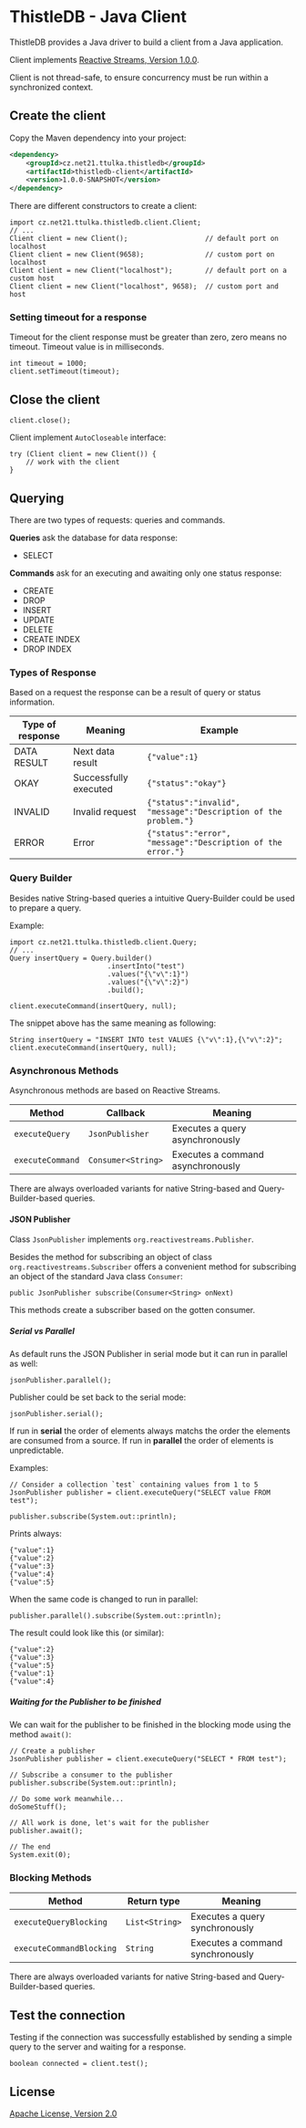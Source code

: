 # ThistleDB - Java Client 

ThistleDB provides a Java driver to build a client from a Java application.

Client implements [Reactive Streams, Version 1.0.0](http://www.reactive-streams.org).

Client is not thread-safe, to ensure concurrency must be run within a synchronized context.

## Create the client 

Copy the Maven dependency into your project:
```xml
<dependency>
    <groupId>cz.net21.ttulka.thistledb</groupId>
    <artifactId>thistledb-client</artifactId>
    <version>1.0.0-SNAPSHOT</version>
</dependency>
```
There are different constructors to create a client:
```
import cz.net21.ttulka.thistledb.client.Client;
// ...
Client client = new Client();                   // default port on localhost 
Client client = new Client(9658);               // custom port on localhost
Client client = new Client("localhost");        // default port on a custom host
Client client = new Client("localhost", 9658);  // custom port and host
```

### Setting timeout for a response
Timeout for the client response must be greater than zero, zero means no timeout.
Timeout value is in milliseconds.
```
int timeout = 1000;
client.setTimeout(timeout);
```

## Close the client 
```
client.close();
```
Client implement `AutoCloseable` interface:
```
try (Client client = new Client()) {
    // work with the client
}
```

## Querying
There are two types of requests: queries and commands.

**Queries** ask the database for data response:
- SELECT

**Commands** ask for an executing and awaiting only one status response:
- CREATE
- DROP
- INSERT
- UPDATE
- DELETE
- CREATE INDEX
- DROP INDEX

### Types of Response
Based on a request the response can be a result of query or status information.

| Type of response | Meaning               | Example                                                         |
| ---------------- | --------------------- | --------------------------------------------------------------- |
| DATA RESULT      | Next data result      | `{"value":1}`                                                   |
| OKAY             | Successfully executed | `{"status":"okay"}`                                             |
| INVALID          | Invalid request       | `{"status":"invalid", "message":"Description of the problem."}` |
| ERROR            | Error                 | `{"status":"error", "message":"Description of the error."}`     |

### Query Builder
Besides native String-based queries a intuitive Query-Builder could be used to prepare a query.

Example:
```
import cz.net21.ttulka.thistledb.client.Query;
// ...
Query insertQuery = Query.builder()
                        .insertInto("test")
                        .values("{\"v\":1}")
                        .values("{\"v\":2}")
                        .build();
                        
client.executeCommand(insertQuery, null);
```
The snippet above has the same meaning as following:
```
String insertQuery = "INSERT INTO test VALUES {\"v\":1},{\"v\":2}";
client.executeCommand(insertQuery, null);
```

### Asynchronous Methods
Asynchronous methods are based on Reactive Streams.

| Method           | Callback           | Meaning                           |
| ---------------- | ------------------ | --------------------------------- |
| `executeQuery`   | `JsonPublisher`    | Executes a query asynchronously   |
| `executeCommand` | `Consumer<String>` | Executes a command asynchronously |

There are always overloaded variants for native String-based and Query-Builder-based queries.

#### JSON Publisher
Class `JsonPublisher` implements `org.reactivestreams.Publisher`. 

Besides the method for subscribing an object of class `org.reactivestreams.Subscriber` offers a convenient method for subscribing an object of the standard Java class `Consumer`:
```
public JsonPublisher subscribe(Consumer<String> onNext)
```
This methods create a subscriber based on the gotten consumer.

##### Serial vs Parallel
As default runs the JSON Publisher in serial mode but it can run in parallel as well:
```
jsonPublisher.parallel();
```
Publisher could be set back to the serial mode:
```
jsonPublisher.serial();
```

If run in **serial** the order of elements always matchs the order the elements are consumed from a source.
If run in **parallel** the order of elements is unpredictable.

Examples:
```
// Consider a collection `test` containing values from 1 to 5
JsonPublisher publisher = client.executeQuery("SELECT value FROM test");

publisher.subscribe(System.out::println);
```
Prints always:
```
{"value":1}
{"value":2}
{"value":3}
{"value":4}
{"value":5}
```
When the same code is changed to run in parallel:
```
publisher.parallel().subscribe(System.out::println);
```
The result could look like this (or similar):
```
{"value":2}
{"value":3}
{"value":5}
{"value":1}
{"value":4}
```

##### Waiting for the Publisher to be finished
We can wait for the publisher to be finished in the blocking mode using the method `await()`:
```
// Create a publisher
JsonPublisher publisher = client.executeQuery("SELECT * FROM test");

// Subscribe a consumer to the publisher
publisher.subscribe(System.out::println);

// Do some work meanwhile...
doSomeStuff();

// All work is done, let's wait for the publisher
publisher.await();

// The end
System.exit(0);
```

### Blocking Methods
| Method                   | Return type    | Meaning                          |
| ------------------------ | -------------- | -------------------------------- |
| `executeQueryBlocking`   | `List<String>` | Executes a query synchronously   |
| `executeCommandBlocking` | `String`       | Executes a command synchronously |

There are always overloaded variants for native String-based and Query-Builder-based queries.

## Test the connection
Testing if the connection was successfully established by sending a simple query to the server and waiting for a response.
```
boolean connected = client.test();
```

## License

[Apache License, Version 2.0](http://www.apache.org/licenses/LICENSE-2.0)
